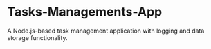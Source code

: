 # Tasks-Managements-App
A Node.js-based task management application with logging and data storage functionality.
